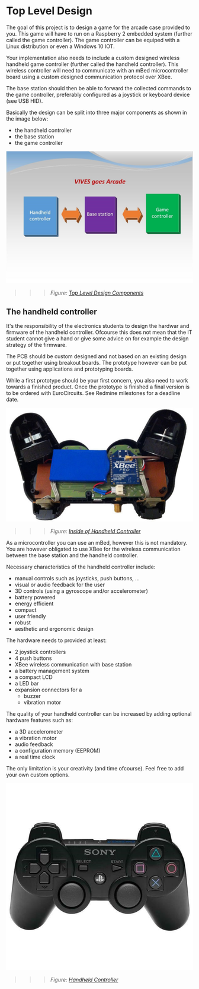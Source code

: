 # Top Level Design

The goal of this project is to design a game for the arcade case provided to you. This game will have to run on a Raspberry 2 embedded system (further called the game controller). The game controller can be equiped with a Linux distribution or even a Windows 10 IOT.

Your implementation also needs to include a custom designed wireless handheld game controller (further called the handheld controller). This wireless controller will need to communicate with an mBed microcontroller board using a custom designed communication protocol over XBee.

The base station should then be able to forward the collected commands to the game controller, preferably configured as a joystick or keyboard device (see USB HID).

Basically the design can be split into three major components as shown in the image below:

* the handheld controller
* the base station
* the game controller

![Top Level Design Components](img/top_level_design.jpg)
>>> *Figure: [Top Level Design Components](img/top_level_design.jpg)*


## The handheld controller

It's the responsibility of the electronics students to design the hardwar and firmware of the handheld controller. Ofcourse this does not mean that the IT student cannot give a hand or give some advice on for example the design strategy of the firmware.

The PCB should be custom designed and not based on an existing design or put together using breakout boards. The prototype however can be put together using applications and prototyping boards.

While a first prototype should be your first concern, you also need to work towards a finished product. Once the prototype is finished a final version is to be ordered with EuroCircuits. See Redmine milestones for a deadline date.

![Inside of Handheld Controller](img/handheld_controller_open.png)
>>> *Figure: [Inside of Handheld Controller](img/handheld_controller_open.png)*

As a microcontroller you can use an mBed, however this is not mandatory. You are however obligated to use XBee for the wireless communication between the base station and the handheld controller.


Necessary characteristics of the handheld controller include:

* manual controls such as joysticks, push buttons, ...
* visual or audio feedback for the user
* 3D controls (using a gyroscope and/or accelerometer)
* battery powered
* energy efficient
* compact
* user friendly
* robust
* aesthetic and ergonomic design

The hardware needs to provided at least:

* 2 joystick controllers
* 4 push buttons
* XBee wireless communication with base station
* a battery management system
* a compact LCD
* a LED bar
* expansion connectors for a
	* buzzer
	* vibration motor

The quality of your handheld controller can be increased by adding optional hardware features such as:

* a 3D accelerometer
* a vibration motor
* audio feedback
* a configuration memory (EEPROM)
* a real time clock

The only limitation is your creativity (and time ofcourse). Feel free to add your own custom options.

![Handheld Controller](img/handheld_controller.jpg)
>>> *Figure: [Handheld Controller](img/handheld_controller.jpg)*

